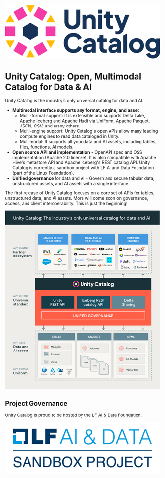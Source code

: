 ![UC Logo](./assets/images/uc-logo.png)

# Unity Catalog: Open, Multimodal Catalog for Data & AI

Unity Catalog is the industry’s only universal catalog for data and AI.

- **Multimodal interface supports any format, engine, and asset**
    - Multi-format support: It is extensible and supports Delta Lake, Apache Iceberg and Apache Hudi via UniForm,
        Apache Parquet, JSON, CSV, and many others.
    - Multi-engine support: Unity Catalog's open APIs allow many leading compute engines to read data cataloged in Unity.
    - Multimodal: It supports all your data and AI assets, including tables, files, functions, AI models.
- **Open source API and implementation** - OpenAPI spec and OSS implementation (Apache 2.0 license). It is also
    compatible with Apache Hive's metastore API and Apache Iceberg's REST catalog API. Unity Catalog is currently a
    sandbox project with LF AI and Data Foundation (part of the Linux Foundation).
- **Unified governance** for data and AI - Govern and secure tabular data, unstructured assets, and AI assets with a
    single interface.

The first release of Unity Catalog focuses on a core set of APIs for tables, unstructured data, and AI assets. More
will come soon on governance, access, and client interoperability. This is just the beginning!

![image info](./assets/images/uc.png)

## Project Governance

Unity Catalog is proud to be hosted by the [LF AI & Data Foundation](https://lfaidata.foundation/projects).

![LF AI & Data Foundation Logo](./assets/images/lfaidata-project-badge-sandbox-color.png)
